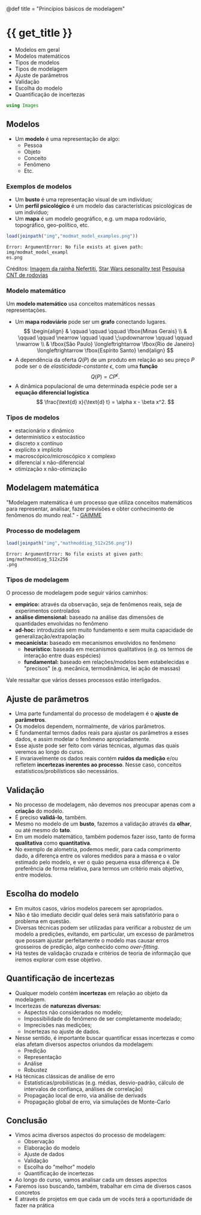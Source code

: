 
@def title = "Princípios básicos de modelagem"

# {{ get_title }}

* Modelos em geral
* Modelos matemáticos
* Tipos de modelos
* Tipos de modelagem
* Ajuste de parâmetros
* Validação
* Escolha do modelo
* Quantificação de incertezas

```julia
using Images
```



## Modelos

* Um **modelo** é uma representação de algo:
  * Pessoa
  * Objeto
  * Conceito
  * Fenômeno
  * Etc.


### Exemplos de modelos


* Um **busto** é uma representação visual de um indivíduo;
* Um **perfil psicológico** é um modelo das características psicológicas de um indivíduo;
* Um **mapa** é um modelo geográfico, e.g. um mapa rodoviário, topográfico, geo-político, etc.

```julia
load(joinpath("img","modmat_model_examples.png"))
```

```
Error: ArgumentError: No file exists at given path: img/modmat_model_exampl
es.png
```




Créditos: [Imagem da rainha Nefertiti](https://commons.wikimedia.org/wiki/File:Nefertiti_30-01-2006.jpg?uselang=pt), [Star Wars pesonality test](https://www.geekinheels.com/2013/10/23/star-wars-mbti-chart.html) [Pesquisa CNT de rodovias](https://pesquisarodovias.cnt.org.br/)


### Modelo matemático

Um **modelo matemático** usa conceitos matemáticos nessas representações.

* Um **mapa rodoviário** pode ser um **grafo** conectando lugares.
$$ \begin{align}
& \qquad \qquad \qquad \fbox{Minas Gerais}  \\
& \qquad \qquad \nearrow \qquad \quad \;\updownarrow \qquad \qquad \nwarrow \\
& \fbox{São Paulo} \longleftrightarrow \fbox{Rio de Janeiro} \longleftrightarrow \fbox{Espírito Santo}
\end{align}
$$
* A dependência da oferta $Q(P)$ de um produto em relação ao seu preço $P$ pode ser o de *elasticidade-constante* $\epsilon$, com uma **função**
$$ Q(P) = C P^\epsilon.
$$
* A dinâmica populacional de uma determinada espécie pode ser a **equação diferencial logística**
$$ \frac{\text{d} x}{\text{d} t} = \alpha x - \beta x^2.
$$


### Tipos de modelos

* estacionário x dinâmico
* determinístico x estocástico
* discreto x contínuo
* explícito x implícito
* macroscópico/microscópico x complexo
* diferencial x não-diferencial
* otimização x não-otimização


## Modelagem matemática

"Modelagem matemática é um processo que utiliza conceitos matemáticos para representar, analisar, fazer previsões e obter conhecimento de fenômenos do mundo real." - [GAIMME](https://m3challenge.siam.org/resources/teaching-modeling)



### Processo de modelagem

```julia
load(joinpath("img","mathmoddiag_512x256.png"))
```

```
Error: ArgumentError: No file exists at given path: img/mathmoddiag_512x256
.png
```




### Tipos de modelagem

O processo de modelagem pode seguir vários caminhos:

* **empírico:** através da observação, seja de fenômenos reais, seja de experimentos controlados
* **análise dimensional:** baseado na análise das dimensões de quantidades envolvidas no fenômeno
* **ad-hoc:** introduzida sem muito fundamento e sem muita capacidade de generalização/extrapolação
* **mecanicista:** baseado em mecanismos envolvidos no fenômeno
  * **heurístico:** baseada em mecanismos qualitativos (e.g. os termos de interação entre duas espécies)
  * **fundamental:** baseado em relações/modelos bem estabelecidas e "precisos" (e.g. mecânica, termodinâmica, lei ação de massas)

Vale ressaltar que vários desses processos estão interligados.


## Ajuste de parâmetros

* Uma parte fundamental do processo de modelagem é o **ajuste de parâmetros**.
* Os modelos dependem, normalmente, de vários parâmetros.
* É fundamental termos dados reais para ajustar os parâmetros a esses dados, e assim modelar o fenômeno apropriadamente.
* Esse ajuste pode ser feito com várias técnicas, algumas das quais veremos ao longo do curso.
* E invariavelmente os dados reais contém **ruídos da medição** e/ou refletem **incertezas inerentes ao processo**. Nesse caso, conceitos estatísticos/probilísticos são necessários.


## Validação

* No processo de modelagem, não devemos nos preocupar apenas com a **criação** do modelo.
* É preciso **validá-lo**, também.
* Mesmo no modelo de um **busto**, fazemos a validação através da **olhar**, ou até mesmo do **tato**.
* Em um modelo matemático, também podemos fazer isso, tanto de forma **qualitativa** como **quantitativa**.
* No exemplo de alometria, podemos medir, para cada comprimento dado, a diferença entre os valores medidos para a massa e o valor estimado pelo modelo, e ver o quão pequena essa diferença é. De preferência de forma relativa, para termos um critério mais objetivo, entre modelos.


## Escolha do modelo

* Em muitos casos, vários modelos parecem ser apropriados.
* Não é tão imediato decidir qual deles será mais satisfatório para o problema em questão.
* Diversas técnicas podem ser utilizadas para verificar a robustez de um modelo a predições, evitando, em particular, um excesso de parâmetros que possam ajustar perfeitamente o modelo mas causar erros grosseiros de predição, algo conhecido como *over-fitting*.
* Há testes de validação cruzada e critérios de teoria de informação que iremos explorar com esse objetivo.


## Quantificação de incertezas

* Qualquer modelo contém **incertezas** em relação ao objeto da modelagem.
* Incertezas de **naturezas diversas:**
  * Aspectos não considerados no modelo;
  * Impossibilidade do fenômeno de ser completamente modelado;
  * Imprecisões nas medições;
  * Incertezas no ajuste de dados.
* Nesse sentido, é importante buscar quantificar essas incertezas e como elas afetam diversos aspectos oriundos da modelagem:
  * Predição
  * Representação
  * Análise
  * Robustez
* Há técnicas clássicas de análise de erro
  * Estatísticas/probilísticas (e.g. médias, desvio-padrão, cálculo de intervalos de confiança, análises de correlação)
  * Propagação local de erro, via análise de derivads
  * Propagação global de erro, via simulações de Monte-Carlo


## Conclusão

* Vimos acima diversos aspectos do processo de modelagem:
  * Observação
  * Elaboração do modelo
  * Ajuste de dados
  * Validação
  * Escolha do "melhor" modelo
  * Quantificação de incertezas
* Ao longo do curso, vamos analisar cada um desses aspectos
* Faremos isso buscando, também, trabalhar em cima de diversos casos concretos
* E através de projetos em que cada um de vocês terá a oportunidade de fazer na prática
